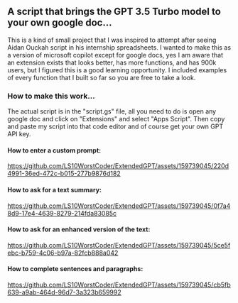 <h2>A script that brings the GPT 3.5 Turbo model to your own google doc...</h2>
<p>This is a kind of small project that I was inspired to attempt after seeing Aidan Ouckah script in his internship spreadsheets. I wanted to make this as a version of microsoft copilot except for google docs, yes I am aware that an extension exists that looks better, has more functions, and has 900k users, but I figured this is a good learning opportunity. I included examples of every function that I built so far so you are free to take a look.</p>

<h3>How to make this work...</h3>
<p>The actual script is in the "script.gs" file, all you need to do is open any google doc and click on "Extensions" and select "Apps Script". Then copy and paste my script into that code editor and of course get your own GPT API key.</p>

<h4>How to enter a custom prompt:</h4>

https://github.com/LS10WorstCoder/ExtendedGPT/assets/159739045/220d4991-36ed-472c-b015-277b9876d182

<h4>How to  ask for a text summary:</h4>

https://github.com/LS10WorstCoder/ExtendedGPT/assets/159739045/0f7a48d9-17e4-4639-8279-214fda83085c

<h4>How to ask for an enhanced version of the text:</h4>

https://github.com/LS10WorstCoder/ExtendedGPT/assets/159739045/5ce5febc-b759-4c06-b97a-82fcb888a042


<h4>How to complete sentences and paragraphs:</h4>

https://github.com/LS10WorstCoder/ExtendedGPT/assets/159739045/cb5fb639-a9ab-464d-96d7-3a323b659992

